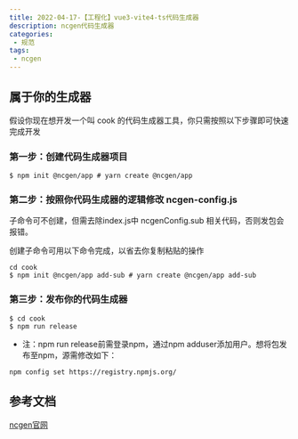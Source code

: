 ```yaml
---
title: 2022-04-17-【工程化】vue3-vite4-ts代码生成器
description: ncgen代码生成器
categories: 
 - 规范
tags:
 - ncgen
---
```


## 属于你的生成器
假设你现在想开发一个叫 cook 的代码生成器工具，你只需按照以下步骤即可快速完成开发

### 第一步：创建代码生成器项目
```
$ npm init @ncgen/app # yarn create @ncgen/app
```

### 第二步：按照你代码生成器的逻辑修改 ncgen-config.js

子命令可不创建，但需去除index.js中 ncgenConfig.sub 相关代码，否则发包会报错。

创建子命令可用以下命令完成，以省去你复制粘贴的操作
```
cd cook
$ npm init @ncgen/app add-sub # yarn create @ncgen/app add-sub
```
### 第三步：发布你的代码生成器
```
$ cd cook
$ npm run release
```
- 注：npm run release前需登录npm，通过npm adduser添加用户。想将包发布至npm，源需修改如下：
```
npm config set https://registry.npmjs.org/
```
## 参考文档
[ncgen官网](https://daniel-dx.github.io/ncgen/zh/guide.html)